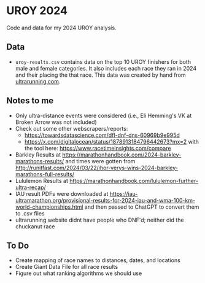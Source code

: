 # UROY 2024
Code and data for my 2024 UROY analysis.


## Data

- `uroy-results.csv` contains data on the top 10 UROY finishers for both male and female categories. It also includes each race they ran in 2024 and their placing the that race. This data was created by hand from [ultrarunning.com](https://ultrarunning.com/tag/2024uroy/).

## Notes to me

- Only ultra-distance events were considered (i.e., Eli Hemming's VK at Broken Arrow was not included)
- Check out some other webscrapers/reports:
  + https://towardsdatascience.com/dfl-dnf-dns-60969b9e995d
  + https://x.com/digitalocean/status/1878913184796442673?mx=2 with the tool here: https://www.racetimeinsights.com/compare
- Barkley Results at https://marathonhandbook.com/2024-barkley-marathons-results/ and times were gotten from http://runitfast.com/2024/03/22/ihor-verys-wins-2024-barkley-marathons-full-results/
- Lululemon Results at https://marathonhandbook.com/lululemon-further-ultra-recap/
- IAU result PDFs were downloaded at https://iau-ultramarathon.org/provisional-results-for-2024-iau-and-wma-100-km-world-championships.html and then passed to ChatGPT to convert them to .csv files
- ultrarunning website didnt have people who DNF'd; neither did the chuckanut race

## To Do

- Create mapping of race names to distances, dates, and locations
- Create Giant Data File for all race results
- Figure out what ranking algorithms we should use

